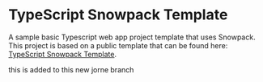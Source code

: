 # TypeScript Snowpack Template

A sample basic Typescript web app project template that uses Snowpack. This project is based on a public template that can be found here: [TypeScript Snowpack Template](https://github.com/devshareacademy/typescript-snowpack-template).

this is added to this new jorne branch
